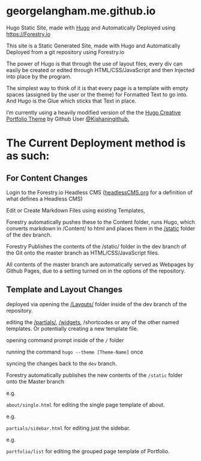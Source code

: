 # georgelangham.me.github.io

Hugo Static Site, made with [Hugo](https://gohugo.io) and Automatically Deployed using https://Forestry.io

This site is a Static Generated Site, made with Hugo and Automatically Deployed from a git repository using Forestry.io

The power of Hugo is that through the use of layout files, every div can easily be created or edited through HTML/CSS/JavaScript and then Injected into place by the program.

The simplest way to think of it is that every page is a template with empty spaces (assigned by the user or the theme) for Formatted Text to go into. And Hugo is the Glue which sticks that Text in place.

I’m currently using a heavily modified version of the the [Hugo Creative Portfolio Theme](https://github.com/kishaningithub/hugo-creative-portfolio-theme) by Github User [@Kishaningithub.](https://github.com/kishaningithub)

# The Current Deployment method is as such:

## For Content Changes

Login to the Forestry.io Headless CMS ([headlessCMS.org](//headlesscms.org) for a definition of what defines a Headless CMS)

Edit or Create Markdown Files using existing Templates, 

Forestry automatically pushes these to the Content folder, runs Hugo, which converts markdown in /Content/ to html and places them in the [/static](https://github.com/GeorgeWL/georgelangham.me.github.io/tree/dev/static) folder of the dev branch.

Forestry Publishes the contents of the /static/ folder in the dev branch of the Git onto the master branch as HTML/CSS/JavaScript files.

All contents of the master branch are automatically served as Webpages by Github Pages, due to a setting turned on in the options of the repository.

## Template and Layout Changes

deployed via opening the [/Layouts/](https://github.com/GeorgeWL/georgelangham.me.github.io/tree/dev/layouts) folder inside of the dev branch of the repository.

editing the [/partials/](https://github.com/GeorgeWL/georgelangham.me.github.io/tree/dev/layouts/partials), [/widgets](https://github.com/GeorgeWL/georgelangham.me.github.io/tree/dev/layouts/partials/widgets), /shortcodes or any of the other named templates.   Or potentially creating a new template file.

opening command prompt inside of the `/` folder

running the command `hugo --theme [Theme-Name]` once

syncing the changes back to the `dev` branch.

Forestry automatically publishes the new contents of the `/static` folder onto the Master branch

e.g.

`about/single.html` for editing the single page template of about.

e.g.

`partials/sidebar.html` for editing just the sidebar.

e.g.

`portfolio/list` for editing the grouped page template of Portfolio.
